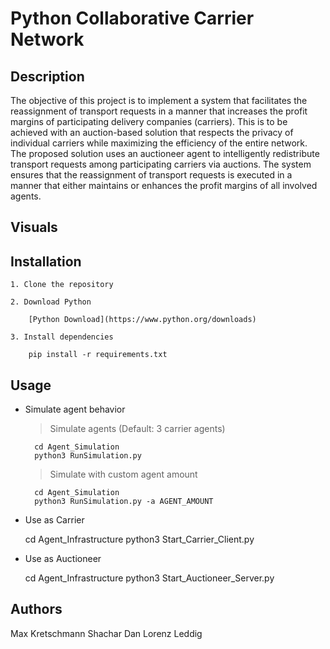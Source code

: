 # Python Collaborative Carrier Network

## Description
The objective of this project is to implement a system that facilitates the reassignment of transport requests in a manner that increases the profit margins of participating delivery companies (carriers). This is to be achieved with an auction-based solution that respects the privacy of individual carriers while maximizing the efficiency of the entire network. The proposed solution uses an auctioneer agent to intelligently redistribute transport requests among participating carriers via auctions. The system ensures that the reassignment of transport requests is executed in a manner that either maintains or enhances the profit margins of all involved agents.

## Visuals

## Installation

    1. Clone the repository

    2. Download Python

        [Python Download](https://www.python.org/downloads)

    3. Install dependencies

        pip install -r requirements.txt
        
## Usage 

* Simulate agent behavior

    > Simulate agents (Default: 3 carrier agents)
        
        cd Agent_Simulation
        python3 RunSimulation.py

    > Simulate with custom agent amount
        
        cd Agent_Simulation
        python3 RunSimulation.py -a AGENT_AMOUNT  

* Use as Carrier
    
    cd Agent_Infrastructure
    python3 Start_Carrier_Client.py

* Use as Auctioneer

    cd Agent_Infrastructure
    python3 Start_Auctioneer_Server.py 

## Authors
Max Kretschmann
Shachar Dan
Lorenz Leddig
